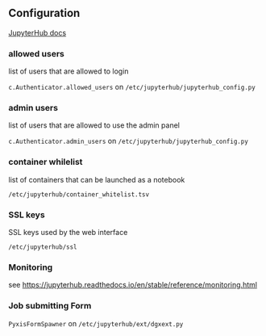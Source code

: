 

## Configuration

[JupyterHub docs](https://jupyterhub.readthedocs.io/en/stable/index.html)

### allowed users
list of users that are allowed to login

`c.Authenticator.allowed_users` on `/etc/jupyterhub/jupyterhub_config.py`

### admin users
list of users that are allowed to use the admin panel

`c.Authenticator.admin_users` on `/etc/jupyterhub/jupyterhub_config.py`

### container whilelist
list of containers that can be launched as a notebook

`/etc/jupyterhub/container_whitelist.tsv`

### SSL keys
SSL keys used by the web interface

`/etc/jupyterhub/ssl`

### Monitoring
see https://jupyterhub.readthedocs.io/en/stable/reference/monitoring.html

### Job submitting Form

`PyxisFormSpawner` on `/etc/jupyterhub/ext/dgxext.py`
